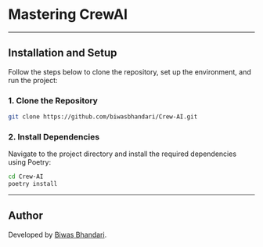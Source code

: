 
# Mastering CrewAI


---

## Installation and Setup

Follow the steps below to clone the repository, set up the environment, and run the project:

### 1. Clone the Repository

```bash
git clone https://github.com/biwasbhandari/Crew-AI.git
```

### 2. Install Dependencies

Navigate to the project directory and install the required dependencies using Poetry:

```bash
cd Crew-AI
poetry install
```


---

## Author

Developed by [Biwas Bhandari](https://github.com/biwasbhandari).
